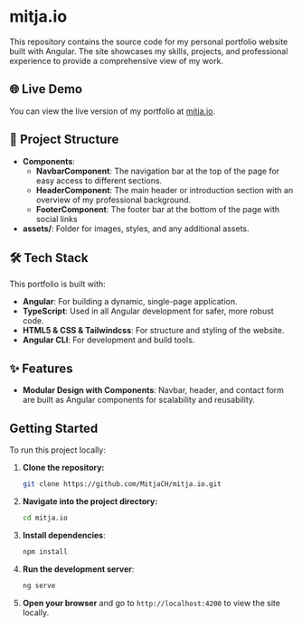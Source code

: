 # mitja.io

This repository contains the source code for my personal portfolio website built with Angular. The site showcases my skills, projects, and professional experience to provide a comprehensive view of my work.

## 🌐 Live Demo

You can view the live version of my portfolio at [mitja.io](https://mitja.io).

## 📂 Project Structure

- **Components**:
  - **NavbarComponent**: The navigation bar at the top of the page for easy access to different sections.
  - **HeaderComponent**: The main header or introduction section with an overview of my professional background.
  - **FooterComponent**: The footer bar at the bottom of the page with social links
- **assets/**: Folder for images, styles, and any additional assets.

## 🛠 Tech Stack

This portfolio is built with:
- **Angular**: For building a dynamic, single-page application.
- **TypeScript**: Used in all Angular development for safer, more robust code.
- **HTML5 & CSS & Tailwindcss**: For structure and styling of the website.
- **Angular CLI**: For development and build tools.

## ✨ Features

- **Modular Design with Components**: Navbar, header, and contact form are built as Angular components for scalability and reusability.

##  Getting Started

To run this project locally:

1. **Clone the repository:**
   ```bash
   git clone https://github.com/MitjaCH/mitja.io.git
   ```

2. **Navigate into the project directory:**
   ```bash
   cd mitja.io
   ```

3. **Install dependencies**:
   ```bash
   npm install
   ```

4. **Run the development server**:
   ```bash
   ng serve
   ```

5. **Open your browser** and go to `http://localhost:4200` to view the site locally.
